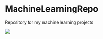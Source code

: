 # MachineLearningRepo
Repository for my machine learning projects

![](https://api.visitorbadge.io/api/VisitorHit?user=joseamador0898&repo=MachineLearningRepo&countColor=%237B1E7A)
